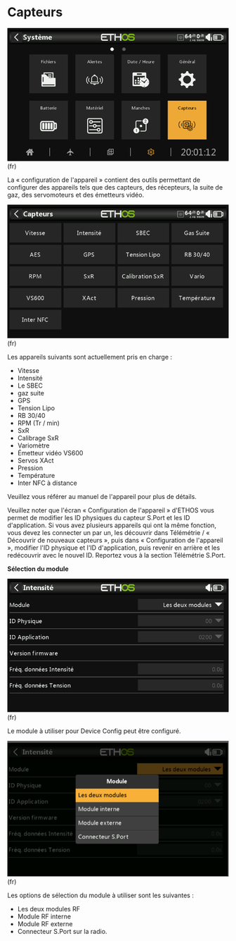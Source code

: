 # Capteurs

![](<../.gitbook/assets/system-icon-devices.png>)(fr)

La « configuration de l'appareil » contient des outils permettant de configurer des appareils tels que des capteurs, des récepteurs, la suite de gaz, des servomoteurs et des émetteurs vidéo.

![](<../.gitbook/assets/system-devices.png>)(fr)

Les appareils suivants sont actuellement pris en charge :

* Vitesse
* Intensité
* Le SBEC
* gaz suite
* GPS
* Tension Lipo
* RB 30/40
* RPM (Tr / min)
* SxR
* Calibrage SxR
* Variomètre
* Émetteur vidéo VS600
* Servos XAct
* Pression
* Température
* Inter NFC à distance

Veuillez vous référer au manuel de l'appareil pour plus de détails.

Veuillez noter que l'écran « Configuration de l'appareil » d'ETHOS vous permet de modifier les ID physiques du capteur S.Port et les ID d'application. Si vous avez plusieurs appareils qui ont la même fonction, vous devez les connecter un par un, les découvrir dans Télémétrie / « Découvrir de nouveaux capteurs », puis dans « Configuration de l'appareil », modifier l'ID physique et l'ID d'application, puis revenir en arrière et les redécouvrir avec le nouvel ID. Reportez vous à la section Télémétrie S.Port.

**Sélection du module**

![](<../.gitbook/assets/2 (3).png>)(fr)

Le module à utiliser pour Device Config peut être configuré.

![](<../.gitbook/assets/3 (2).png>)(fr)

Les options de sélection du module à utiliser sont les suivantes :

* Les deux modules RF
* Module RF interne
* Module RF externe
* Connecteur S.Port sur la radio.
